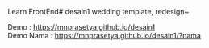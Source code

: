 Learn FrontEnd# desain1
wedding template, redesign~

Demo : https://mnprasetya.github.io/desain1 <br>
Demo Nama : https://mnprasetya.github.io/desain1/?nama
